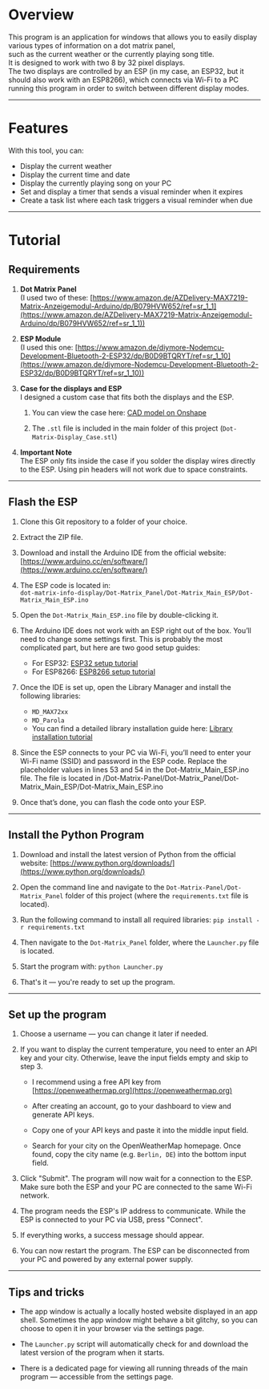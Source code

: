 # Overview  
  
This program is an application for windows that allows you to easily display various types of information on a dot matrix panel,   
such as the current weather or the currently playing song title.  
It is designed to work with two 8 by 32 pixel displays.   
The two displays are controlled by an ESP (in my case, an ESP32, but it should also work with an ESP8266), which connects via Wi-Fi   to a PC running this program in order to switch between different display modes.  

---
# Features  
With this tool, you can:  
- Display the current weather  
- Display the current time and date  
- Display the currently playing song on your PC  
- Set and display a timer that sends a visual reminder when it expires  
- Create a task list where each task triggers a visual reminder when due  
  
---  
  
# Tutorial  
  
## Requirements  
1. **Dot Matrix Panel**  
    (I used two of these: [https://www.amazon.de/AZDelivery-MAX7219-Matrix-Anzeigemodul-Arduino/dp/B079HVW652/ref=sr_1_1](https://www.amazon.de/AZDelivery-MAX7219-Matrix-Anzeigemodul-Arduino/dp/B079HVW652/ref=sr_1_1))
    
2. **ESP Module**  
    (I used this one: [https://www.amazon.de/diymore-Nodemcu-Development-Bluetooth-2-ESP32/dp/B0D9BTQRYT/ref=sr_1_10](https://www.amazon.de/diymore-Nodemcu-Development-Bluetooth-2-ESP32/dp/B0D9BTQRYT/ref=sr_1_10))
    
3. **Case for the displays and ESP**  
    I designed a custom case that fits both the displays and the ESP.
    
    1. You can view the case here: [CAD model on Onshape](https://cad.onshape.com/documents/d29c9376a775a0af4be5ebed/w/a185d0d36c678531ea7d5ad4/e/14183a4fe48a4bc153d143a9?renderMode=0&uiState=685e853326e607746c0e7225)
        
    2. The `.stl` file is included in the main folder of this project (`Dot-Matrix-Display_Case.stl`)
        
4. **Important Note**  
    The ESP only fits inside the case if you solder the display wires directly to the ESP. Using pin headers will not work due to space constraints.
  
---  
## Flash the ESP

1. Clone this Git repository to a folder of your choice.
    
2. Extract the ZIP file.
    
3. Download and install the Arduino IDE from the official website: [https://www.arduino.cc/en/software/](https://www.arduino.cc/en/software/)
    
4. The ESP code is located in:  
    `dot-matrix-info-display/Dot-Matrix_Panel/Dot-Matrix_Main_ESP/Dot-Matrix_Main_ESP.ino`
    
5. Open the `Dot-Matrix_Main_ESP.ino` file by double-clicking it.
    
6. The Arduino IDE does not work with an ESP right out of the box. You’ll need to change some settings first. This is probably the most complicated part, but here are two good setup guides:
    - For ESP32: [ESP32 setup tutorial](https://randomnerdtutorials.com/installing-the-esp32-board-in-arduino-ide-windows-instructions/)
    - For ESP8266: [ESP8266 setup tutorial](https://randomnerdtutorials.com/how-to-install-esp8266-board-arduino-ide/)
        
7. Once the IDE is set up, open the Library Manager and install the following libraries:
    - `MD_MAX72xx`
    - `MD_Parola`  
    - You can find a detailed library installation guide here:  [Library installation tutorial](https://docs.arduino.cc/software/ide-v2/tutorials/ide-v2-installing-a-library/)
        
8. Since the ESP connects to your PC via Wi-Fi, you’ll need to enter your Wi-Fi name (SSID) and password in the ESP code. Replace the placeholder values in lines 53 and 54 in the Dot-Matrix_Main_ESP.ino file. The file is located in /Dot-Matrix-Panel/Dot-Matrix_Panel/Dot-Matrix_Main_ESP/Dot-Matrix_Main_ESP.ino
    
9. Once that’s done, you can flash the code onto your ESP.
  
---  
## Install the Python Program

1. Download and install the latest version of Python from the official website: [https://www.python.org/downloads/](https://www.python.org/downloads/)
    
2. Open the command line and navigate to the `Dot-Matrix-Panel/Dot-Matrix_Panel` folder of this project (where the `requirements.txt` file is located).
    
3. Run the following command to install all required libraries:
    `pip install -r requirements.txt`
    
4. Then navigate to the `Dot-Matrix_Panel` folder, where the `Launcher.py` file is located.
    
5. Start the program with:
    `python Launcher.py`
    
6. That's it — you're ready to set up the program.
  
---  
## Set up the program  

1. Choose a username — you can change it later if needed.
    
2. If you want to display the current temperature, you need to enter an API key and your city. Otherwise, leave the input fields empty and skip to step 3.
    
    - I recommend using a free API key from [https://openweathermap.org](https://openweathermap.org)
        
    - After creating an account, go to your dashboard to view and generate API keys.
        
    - Copy one of your API keys and paste it into the middle input field.
        
    - Search for your city on the OpenWeatherMap homepage. Once found, copy the city name (e.g. `Berlin, DE`) into the bottom input field.
        
3.  Click "Submit". The program will now wait for a connection to the ESP. Make sure both the ESP and your PC are connected to the same Wi-Fi network.
    
4. The program needs the ESP's IP address to communicate. While the ESP is connected to your PC via USB, press "Connect".
    
5.  If everything works, a success message should appear.
    
6.  You can now restart the program. The ESP can be disconnected from your PC and powered by any external power supply.
  
---  
## Tips and tricks  
- The app window is actually a locally hosted website displayed in an app shell. Sometimes the app window might behave a bit glitchy, so you can choose to open it in your browser via the settings page.
    
- The `Launcher.py` script will automatically check for and download the latest version of the program when it starts.
    
- There is a dedicated page for viewing all running threads of the main program — accessible from the settings page.
